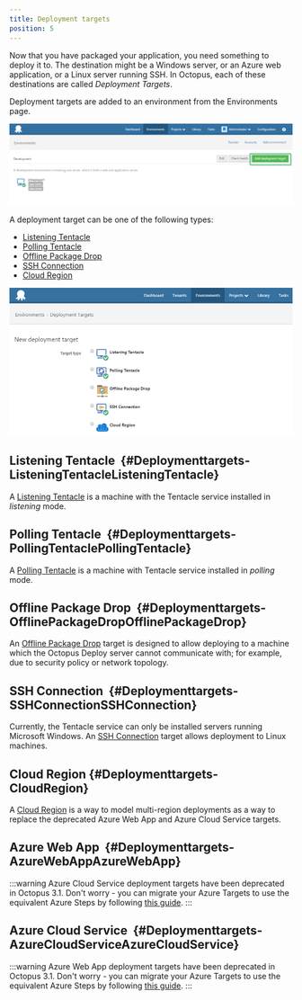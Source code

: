 ```yaml
---
title: Deployment targets
position: 5
---
```



Now that you have packaged your application, you need something to deploy it to. The destination might be a Windows server, or an Azure web application, or a Linux server running SSH. In Octopus, each of these destinations are called *Deployment Targets*.


Deployment targets are added to an environment from the Environments page.


![](/docs/images/3048059/3277592.png "width=500")


A deployment target can be one of the following types:

- [Listening Tentacle](/docs/deployment-targets/index.md)
- [Polling Tentacle](/docs/deployment-targets/index.md)
- [Offline Package Drop](/docs/deployment-targets/index.md)
- [SSH Connection](/docs/deployment-targets/index.md)
- [Cloud Region](/docs/deployment-targets/index.md)



![](/docs/images/3048059/5865591.png "width=500")




## Listening Tentacle  {#Deploymenttargets-ListeningTentacleListeningTentacle}


A [Listening Tentacle](/docs/installation/installing-tentacles/listening-tentacles.md) is a machine with the Tentacle service installed in *listening* mode.

## Polling Tentacle  {#Deploymenttargets-PollingTentaclePollingTentacle}


A [Polling Tentacle](/docs/installation/installing-tentacles/polling-tentacles.md) is a machine with Tentacle service installed in *polling* mode.

## Offline Package Drop  {#Deploymenttargets-OfflinePackageDropOfflinePackageDrop}


An [Offline Package Drop](/docs/deployment-targets/offline-package-drop.md) target is designed to allow deploying to a machine which the Octopus Deploy server cannot communicate with; for example, due to security policy or network topology.

## SSH Connection  {#Deploymenttargets-SSHConnectionSSHConnection}


Currently, the Tentacle service can only be installed servers running Microsoft Windows. An [SSH Connection](/docs/deployment-targets/ssh-targets/index.md) target allows deployment to Linux machines.

## Cloud Region {#Deploymenttargets-CloudRegion}


A [Cloud Region](/docs/deployment-targets/cloud-regions.md) is a way to model multi-region deployments as a way to replace the deprecated Azure Web App and Azure Cloud Service targets.

## Azure Web App  {#Deploymenttargets-AzureWebAppAzureWebApp}

:::warning
Azure Cloud Service deployment targets have been deprecated in Octopus 3.1. Don't worry - you can migrate your Azure Targets to use the equivalent Azure Steps by following [this guide](/docs/how-to/migrate-azure-targets-into-azure-steps.md).
:::

## Azure Cloud Service  {#Deploymenttargets-AzureCloudServiceAzureCloudService}

:::warning
Azure Web App deployment targets have been deprecated in Octopus 3.1. Don't worry - you can migrate your Azure Targets to use the equivalent Azure Steps by following [this guide](/docs/how-to/migrate-azure-targets-into-azure-steps.md).
:::
